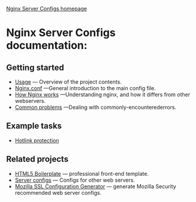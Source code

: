 [Nginx Server Configs homepage](https://github.com/h5bp/server-configs-nginx)

# Nginx Server Configs documentation:

## Getting started

* [Usage](usage.md) — Overview of the project contents.
* [Nginx.conf](nginx-conf.md) —General introduction to the main config file.
* [How Nginx works](how-nginx-works.md) —Understanding nginx, and how it differs from other webservers.
* [Common problems](common-problems.md) —Dealing with commonly-encounterederrors.

## Example tasks

* [Hotlink protection](examples/hotlink-protection.md)

## Related projects

* [HTML5 Boilerplate](http://html5boilerplate.com) — professional front-end
  template.
* [Server configs](https://github.com/h5bp/server-configs) — Configs for
  other web servers.
* [Mozilla SSL Configuration Generator](https://mozilla.github.io/server-side-tls/ssl-config-generator/) — generate Mozilla Security recommended web server configs.
